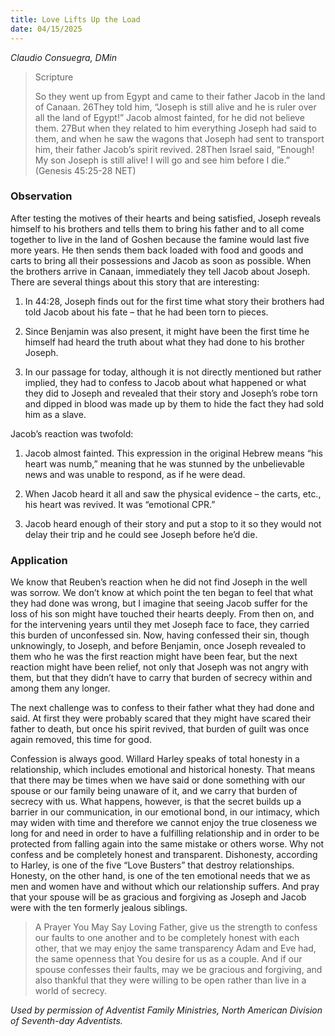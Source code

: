 ```yaml
---
title: Love Lifts Up the Load
date: 04/15/2025
---
```


_Claudio Consuegra, DMin_

> <p>Scripture</p>
> So they went up from Egypt and came to their father Jacob in the land of Canaan. 26They told him, “Joseph is still alive and he is ruler over all the land of Egypt!” Jacob almost fainted, for he did not believe them. 27But when they related to him everything Joseph had said to them, and when he saw the wagons that Joseph had sent to transport him, their father Jacob’s spirit revived. 28Then Israel said, “Enough! My son Joseph is still alive! I will go and see him before I die.” (Genesis 45:25-28 NET)

### Observation

After testing the motives of their hearts and being satisfied, Joseph reveals himself to his brothers and tells them to bring his father and to all come together to live in the land of Goshen because the famine would last five more years. He then sends them back loaded with food and goods and carts to bring all their possessions and Jacob as soon as possible. When the brothers arrive in Canaan, immediately they tell Jacob about Joseph. There are several things about this story that are interesting:

1. In 44:28, Joseph finds out for the first time what story their brothers had told Jacob about his fate – that he had been torn to pieces.

2. Since Benjamin was also present, it might have been the first time he himself had heard the truth about what they had done to his brother Joseph.

3. In our passage for today, although it is not directly mentioned but rather implied, they had to confess to Jacob about what happened or what they did to Joseph and revealed that their story and Joseph’s robe torn and dipped in blood was made up by them to hide the fact they had sold him as a slave.

Jacob’s reaction was twofold:

1. Jacob almost fainted. This expression in the original Hebrew means “his heart was numb,” meaning that he was stunned by the unbelievable news and was unable to respond, as if he were dead.

2. When Jacob heard it all and saw the physical evidence – the carts, etc., his heart was revived. It was “emotional CPR.”

3. Jacob heard enough of their story and put a stop to it so they would not delay their trip and he could see Joseph before he’d die.

### Application

We know that Reuben’s reaction when he did not find Joseph in the well was sorrow. We don’t know at which point the ten began to feel that what they had done was wrong, but I imagine that seeing Jacob suffer for the loss of his son might have touched their hearts deeply. From then on, and for the intervening years until they met Joseph face to face, they carried this burden of unconfessed sin. Now, having confessed their sin, though unknowingly, to Joseph, and before Benjamin, once Joseph revealed to them who he was the first reaction might have been fear, but the next reaction might have been relief, not only that Joseph was not angry with them, but that they didn’t have to carry that burden of secrecy within and among them any longer.

The next challenge was to confess to their father what they had done and said. At first they were probably scared that they might have scared their father to death, but once his spirit revived, that burden of guilt was once again removed, this time for good.

Confession is always good. Willard Harley speaks of total honesty in a relationship, which includes emotional and historical honesty. That means that there may be times when we have said or done something with our spouse or our family being unaware of it, and we carry that burden of secrecy with us. What happens, however, is that the secret builds up a barrier in our communication, in our emotional bond, in our intimacy, which may widen with time and therefore we cannot enjoy the true closeness we long for and need in order to have a fulfilling relationship and in order to be protected from falling again into the same mistake or others worse. Why not confess and be completely honest and transparent. Dishonesty, according to Harley, is one of the five “Love Busters” that destroy relationships. Honesty, on the other hand, is one of the ten emotional needs that we as men and women have and without which our relationship suffers. And pray that your spouse will be as gracious and forgiving as Joseph and Jacob were with the ten formerly jealous siblings.

> <callout>A Prayer You May Say</callout>
> Loving Father, give us the strength to confess our faults to one another and to be completely honest with each other, that we may enjoy the same transparency Adam and Eve had, the same openness that You desire for us as a couple. And if our spouse confesses their faults, may we be gracious and forgiving, and also thankful that they were willing to be open rather than live in a world of secrecy.

_Used by permission of Adventist Family Ministries, North American Division of Seventh-day Adventists._